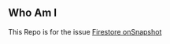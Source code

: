 ## Who Am I

This Repo is for the issue [Firestore onSnapshot](https://github.com/firebase/firebase-js-sdk/issues/8293)
